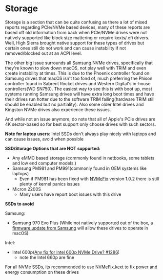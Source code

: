 # Storage

Storage is a section that can be quite confusing as there a lot of mixed reports regarding PCIe/NVMe based devices, many of these reports are based off old information from back when PCIe/NVMe drives were not natively supported like block size mattering or require kexts/.efi drivers. Well, High Sierra brought native support for these types of drives but certain ones still do not work and can cause instability if not removed/blocked out at an ACPI level.

The other big issue surrounds all Samsung NVMe drives, specifically that they're known to slow down macOS, not play well with TRIM and even create instability at times. This is due to the Phoenix controller found on Samsung drives that macOS isn't too fond of, much preferring the Phison controller found in Sabrent Rocket drives and Western Digital's in-house controllers(WD SN750). The easiest way to see this is with boot up, most systems running Samsung drives will have extra long boot times and have their drives run hotter due to the software TRIM failing(hardware TRIM still should be enabled but no partiality). Also some older Intel drives and Kingston NVMe drives also experience these issues.

And while not an issue anymore, do note that all of Apple's PCIe drives are 4K sector-based so for best support only choose drives with such sectors.

**Note for laptop users**: Intel SSDs don't always play nicely with laptops and can cause issues, avoid when possible

**SSD/Storage Options that are NOT supported:**

* Any eMMC based storage (commonly found in netbooks, some tablets and low end computer models.)
* Samsung PM981 and PM991(commonly found in OEM systems like laptops)
  * Even if PM981 has been fixed with [NVMeFix](https://github.com/acidanthera/NVMeFix/releases) version 1.0.2 there is still plenty of kernel panics issues
* Micron 2200S
  * Many users have report boot issues with this drive

**SSDs to avoid**

Samsung:

* Samsung 970 Evo Plus (While not natively supported out of the box, a [firmware update from Samsung](https://www.samsung.com/semiconductor/minisite/ssd/download/tools/) will allow these drives to operate in macOS)

Intel:

* Intel 600p([Any fix for Intel 600p NVMe Drive? #1286](https://github.com/acidanthera/bugtracker/issues/1286))
  * note the Intel 660p are fine

For all NVMe SSDs, its recommended to use [NVMeFix.kext](https://github.com/acidanthera/NVMeFix) to fix power and energy consumption on these drives
